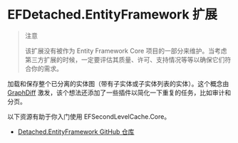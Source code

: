 # EFDetached.EntityFramework 扩展

> 注意
>
> 该扩展没有被作为 Entity Framework Core 项目的一部分来维护。当考虑第三方扩展的时候，一定要评估其质量、许可、支持情况等等以确保它们符合你的需求。

加载和保存整个已分离的实体图（带有子实体或子实体列表的实体）。这个概念由 [GraphDiff](https://github.com/refactorthis/GraphDiff/) 激发，该个想法还添加了一些插件以简化一下重复的任务，比如审计和分页。

以下资源有助于你入门使用 EFSecondLevelCache.Core。

* [Detached.EntityFramework GitHub 仓库](https://github.com/leonardoporro/Detached/)
